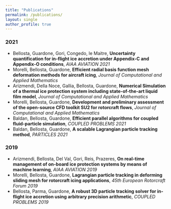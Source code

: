 ```yaml
---
title: "Publications"
permalink: /publications/
layout: single
author_profile: true
---
```

### 2021
- Bellosta, Guardone, Gori, Congedo, le Maitre, **Uncertainty quantification for in-flight ice accretion under Appendix-C and Appendix-O conditions**, *AIAA AVIATION 2021*
- Morelli, Bellosta, Guardone, **Efficient radial basis function mesh deformation methods for aircraft icing**, *Journal of Computational and Applied Mathematics*
- Arizmendi, Della Noce, Gallia, Bellosta, Guardone, **Numerical Simulation of a thermal ice protection system including state-of-the-art liquid film model**, *Journal of Computational and Applied Mathematics*
- Morelli, Bellosta, Guardone, **Development and preliminary assessment of the open-source CFD toolkit SU2 for rotorcraft flows**, *Journal of Computational and Applied Mathematics*
- Baldan, Bellosta, Guardone, **Efficient parallel algorithms for coupled fluid-particle simulation**, *COUPLED PROBLEMS 2021*
- Baldan, Bellosta, Guardone, **A scalable Lagrangian particle tracking method**, *PARTICLES 2021*

### 2019
- Arizmendi, Bellosta, Del Val, Gori, Reis, Prazeres, **On real-time management of on-board ice protection systems by means of machine learning**, *AIAA AVIATION 2019*
- Morelli, Bellosta, Guardone, **Lagrangian particle tracking in deforming sliding mesh for rotorcraft icing applications**, *45th European Rotorcraft Forum 2019*
- Bellosta, Parma, Guardone, **A robust 3D particle tracking solver for in-flight ice accretion using arbitrary precision arithmetic**, *COUPLED PROBLEMS 2019*
